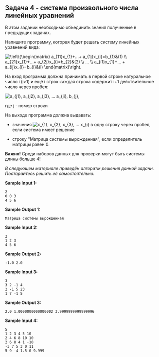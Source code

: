 ## Задача 4 - система произвольного числа линейных уравнений

В этом задании необходимо объединить знания полученные в предыдущих задачах.

Напишите программу, которая будет решать систему линейных уравнений вида:

<img src="https://latex.codecogs.com/svg.image?\left\{\begin{matrix}&space;a_{11}x_{1}&plus;...&plus;&space;a_{1j}x_{i}=b_{1}&(1)&space;\\&space;a_{21}x_{1}&plus;...&plus;&space;a_{2j}x_{i}=b_{2}&(2)&space;\\&space;...&space;\\&space;a_{i1}x_{1}&plus;...&space;&plus;&space;a_{ij}x_{i}=b_{i}&(i)&space;\end{matrix}\right." title="\left\{\begin{matrix} a_{11}x_{1}+...+ a_{1j}x_{i}=b_{1}&(1) \\ a_{21}x_{1}+...+ a_{2j}x_{i}=b_{2}&(2) \\ ... \\ a_{i1}x_{1}+... + a_{ij}x_{i}=b_{i}&(i) \end{matrix}\right." />

На вход программа должна принимать в первой строке натуральное число i (i>1) и ещё i строк каждая строка содержит i+1 действительное число через пробел:

<img src="https://latex.codecogs.com/svg.image?a_{j1},&space;a_{j2},&space;a_{j3},&space;...&space;a_{ji},&space;b_{j}," title="a_{j1}, a_{j2}, a_{j3}, ... a_{ji}, b_{j}," />

где j - номер строки

На выходе программа должна выдавать:

-    значения <img src="https://latex.codecogs.com/svg.image?x_{1},&space;x_{2},&space;x_{3},&space;...&space;x_{i}" title="x_{1}, x_{2}, x_{3}, ... x_{i}" /> в одну строку через пробел, если система имеет решение

-    строку "Матрица системы вырожденная", если определитель матрицы равен 0.

**Важно!** Среди наборов данных для проверки могут быть системы длины больше 4!

_В следующем материале приведён алгоритм решения данной задачи. Постарайтесь решить её самостоятельно._

**Sample Input 1:**

```commandline
2
0 0 3
4 5 6
```

**Sample Output 1:**

```commandline
Матрица системы вырожденная
```

**Sample Input 2:**

```commandline
2
1 2 3
4 5 6
```

**Sample Output 2:**

```commandline
-1.0 2.0
```

**Sample Input 3:**

```commandline
3
3 2 -1 4
2 -1 5 23
1 7 -1 5
```

**Sample Output 3:**

```commandline
2.0 1.0000000000000002 3.9999999999999996
```

**Sample Input 4:**

```commandline
5
1 2 3 4 5 10
2 4 6 8 10 10
2 6 8 4 1 -10
-3 7 5 3 0 11
5 9 -4 1.5 0 9.999
```
